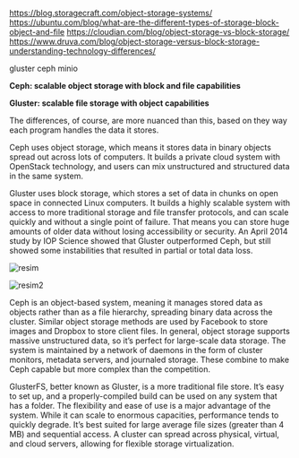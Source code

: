 https://blog.storagecraft.com/object-storage-systems/
https://ubuntu.com/blog/what-are-the-different-types-of-storage-block-object-and-file
https://cloudian.com/blog/object-storage-vs-block-storage/
https://www.druva.com/blog/object-storage-versus-block-storage-understanding-technology-differences/

gluster
ceph
minio




__Ceph: scalable object storage with block and file capabilities__

__Gluster: scalable file storage with object capabilities__

The differences, of course, are more nuanced than this, based on they way each program handles the data it stores.

Ceph uses object storage, which means it stores data in binary objects spread out across lots of computers. It builds a private cloud system with OpenStack technology, and users can mix unstructured and structured data in the same system.

Gluster uses block storage, which stores a set of data in chunks on open space in connected Linux computers. It builds a highly scalable system with access to more traditional storage and file transfer protocols, and can scale quickly and without a single point of failure. That means you can store huge amounts of older data without losing accessibility or security. An April 2014 study by IOP Science showed that Gluster outperformed Ceph, but still showed some instabilities that resulted in partial or total data loss.

![resim](https://www.maketecheasier.com/assets/uploads/2019/03/gluster-vs-ceph-ceph-solution-storage-cluster.png)

![resim2](https://www.maketecheasier.com/assets/uploads/2019/03/glusterfs-gluster-fsintroduction-11-638.jpg)

Ceph is an object-based system, meaning it manages stored data as objects rather than as a file hierarchy, spreading binary data across the cluster. Similar object storage methods are used by Facebook to store images and Dropbox to store client files. In general, object storage supports massive unstructured data, so it’s perfect for large-scale data storage. The system is maintained by a network of daemons in the form of cluster monitors, metadata servers, and journaled storage. These combine to make Ceph capable but more complex than the competition.


GlusterFS, better known as Gluster, is a more traditional file store. It’s easy to set up, and a properly-compiled build can be used on any system that has a folder. The flexibility and ease of use is a major advantage of the system. While it can scale to enormous capacities, performance tends to quickly degrade. It’s best suited for large average file sizes (greater than 4 MB) and sequential access. A cluster can spread across physical, virtual, and cloud servers, allowing for flexible storage virtualization.
